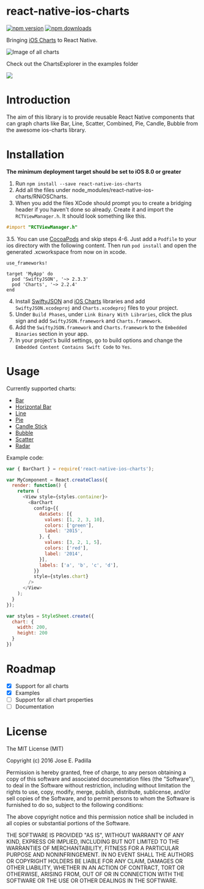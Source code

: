 # react-native-ios-charts
[![npm version](https://img.shields.io/npm/v/react-native-ios-charts.svg?style=flat-square)](https://www.npmjs.com/package/react-native-ios-charts)
[![npm downloads](https://img.shields.io/npm/dm/react-native-ios-charts.svg?style=flat-square)](https://www.npmjs.com/package/react-native-ios-charts)

Bringing [iOS Charts](https://github.com/danielgindi/ios-charts) to React Native.

![Image of all charts](https://raw.githubusercontent.com/Jpadilla1/react-native-ios-charts/master/screenshots/all.png)

Check out the ChartsExplorer in the examples folder

![](http://i.imgur.com/89SXtvq.gif)

# Introduction

The aim of this library is to provide reusable React Native components that can graph charts like Bar, Line, Scatter, Combined, Pie, Candle, Bubble from the awesome ios-charts library.

# Installation

**The minimum deployment target should be set to iOS 8.0 or greater**

1. Run `npm install --save react-native-ios-charts`
2. Add all the files under node_modules/react-native-ios-charts/RNiOSCharts.
3. When you add the files XCode should prompt you to create a bridging header if you haven't done so already. Create it and import the `RCTViewManager.h`. It should look something like this.

  ```Objective-C
  #import "RCTViewManager.h"
  ```
3.5. You can use [CocoaPods](https://cocoapods.org) and skip steps 4-6. Just add a `Podfile` to your ios directory with the following content. Then run `pod install` and open the generated .xcworkspace from now on in xcode.

  ```
  use_frameworks!

  target 'MyApp' do
    pod 'SwiftyJSON', '~> 2.3.3'
    pod 'Charts', '~> 2.2.4'
  end
  ```
4. Install [SwiftyJSON](https://github.com/SwiftyJSON/SwiftyJSON) and [iOS Charts](https://github.com/danielgindi/ios-charts) libraries and add `SwiftyJSON.xcodeproj` and `Charts.xcodeproj` files to your project.
5. Under `Build Phases`, under `Link Binary With Libraries`, click the plus sign and add `SwiftyJSON.framework` and `Charts.framework`.
6. Add the `SwiftyJSON.framework` and `Charts.framework` to the `Embedded Binaries` section in your app.
7. In your project's build settings, go to build options and change the `Embedded Content Contains Swift Code` to `Yes`.

# Usage

Currently supported charts:

- [Bar](https://gist.github.com/Jpadilla1/c833b91576152b4b9bb2)
- [Horizontal Bar](https://gist.github.com/Jpadilla1/d3cb8d52b35ed825e87e)
- [Line](https://gist.github.com/Jpadilla1/5c8f8067225fac40b370)
- [Pie](https://gist.github.com/Jpadilla1/58f88276381b4f1ce31c)
- [Candle Stick](https://gist.github.com/Jpadilla1/f64a4bb4cf8dfd3921d4)
- [Bubble](https://gist.github.com/Jpadilla1/34e52658683feadbeaaa)
- [Scatter](https://gist.github.com/Jpadilla1/abbc1e4378e5f6fd7eca)
- [Radar](https://gist.github.com/Jpadilla1/b944cd86bdf46cb50977)

Example code:

```JavaScript
var { BarChart } = require('react-native-ios-charts');

var MyComponent = React.createClass({
  render: function() {
    return (
      <View style={styles.container}>
        <BarChart
          config={{
            dataSets: [{
              values: [1, 2, 3, 10],
              colors: ['green'],
              label: '2015',
            }, {
              values: [3, 2, 1, 5],
              colors: ['red'],
              label: '2014',
            }],
            labels: ['a', 'b', 'c', 'd'],
          }}
          style={styles.chart}
        />
      </View>
    );
  }
});

var styles = StyleSheet.create({
  chart: {
    width: 200,
    height: 200
  }
})
```

# Roadmap

- [X] Support for all charts
- [X] Examples
- [ ] Support for all chart properties
- [ ] Documentation

# License
The MIT License (MIT)

Copyright (c) 2016 Jose E. Padilla

Permission is hereby granted, free of charge, to any person obtaining a copy
of this software and associated documentation files (the "Software"), to deal
in the Software without restriction, including without limitation the rights
to use, copy, modify, merge, publish, distribute, sublicense, and/or sell
copies of the Software, and to permit persons to whom the Software is
furnished to do so, subject to the following conditions:

The above copyright notice and this permission notice shall be included in all
copies or substantial portions of the Software.

THE SOFTWARE IS PROVIDED "AS IS", WITHOUT WARRANTY OF ANY KIND, EXPRESS OR
IMPLIED, INCLUDING BUT NOT LIMITED TO THE WARRANTIES OF MERCHANTABILITY,
FITNESS FOR A PARTICULAR PURPOSE AND NONINFRINGEMENT. IN NO EVENT SHALL THE
AUTHORS OR COPYRIGHT HOLDERS BE LIABLE FOR ANY CLAIM, DAMAGES OR OTHER
LIABILITY, WHETHER IN AN ACTION OF CONTRACT, TORT OR OTHERWISE, ARISING FROM,
OUT OF OR IN CONNECTION WITH THE SOFTWARE OR THE USE OR OTHER DEALINGS IN THE
SOFTWARE.
